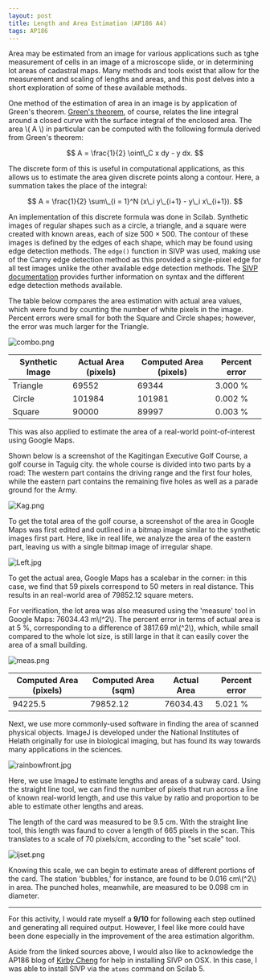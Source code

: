 ```yaml
---
layout: post
title: Length and Area Estimation (AP186 A4)
tags: AP186
---  
```


Area may be estimated from an image for various applications such as tghe measurement of cells in an image of a microscope slide, or in determining lot areas of cadastral maps. Many methods and tools exist that allow for the measurement and scaling of lengths and areas, and this post delves into a short exploration of some of these available methods.

One method of the estimation of area in an image is by application of Green's theorem. [Green's theorem](http://mathworld.wolfram.com/GreensTheorem.html), of course, relates the line integral around a closed curve with the surface integral of the enclosed area. The area \\( A \\) in particular can be computed with the following formula derived from Green's theorem:

$$ A = \frac{1}{2} \oint\_C x dy - y dx. $$

The discrete form of this is useful in computational applications, as this allows us to estimate the area given discrete points along a contour. Here, a summation takes the place of the integral:

$$ A = \frac{1}{2} \sum\_{i = 1}^N (x\_i y\_{i+1} - y\_i x\_{i+1}). $$

An implementation of this discrete formula was done in Scilab. Synthetic images of regular shapes such as a circle, a triangle, and a square were created with known areas, each of size 500 × 500. The contour of these images is defined by the edges of each shape, which may be found using edge detection methods. The `edge()` function in SIVP was used, making use of the Canny edge detection method as this provided a single-pixel edge for all test images unlike the other available edge detection methods. The [SIVP documentation](http://sivp.sourceforge.net/func-list-0.5.0/edge.htm) provides further information on syntax and the different edge detection methods available.

The table below compares the area estimation with actual area values, which were found by counting the number of white pixels in the image. Percent errors were small for both the Square and Circle shapes; however, the error was much larger for the Triangle.

![combo.png](https://s18.postimg.org/xi2au6z5l/combo.png)

Synthetic Image	| Actual Area (pixels)	| Computed Area (pixels)	| Percent error
---				| ---					| ---						| ---
Triangle 		| 69552					| 69344						| 3.000 %
Circle			| 101984				| 101981					| 0.002	%
Square			| 90000					| 89997						| 0.003 %

This was also applied to estimate the area of a real-world point-of-interest using Google Maps.

Shown below is a screenshot of the Kagitingan Executive Golf Course, a golf course in Taguig city. the whole course is divided into two parts by a road: The western part contains the driving range and the first four holes, while the eastern part contains the remaining five holes as well as a parade ground for the Army.

![Kag.png](https://s15.postimg.org/5yc0mt8hn/Kag.png)

To get the total area of the golf course, a screenshot of the area in Google Maps was first edited and outlined in a bitmap image similar to the synthetic images first part. Here, like in real life, we analyze the area of the eastern part, leaving us with a single bitmap image of irregular shape. 

![Left.jpg](https://s13.postimg.org/xj4it4ncn/Left.jpg)

To get the actual area, Google Maps has a scalebar in the corner: in this case, we find that 59 pixels correspond to 50 meters in real distance. This results in an real-world area of 79852.12 square meters. 

For verification, the lot area was also measured using the 'measure' tool in Google Maps: 76034.43
m\\(^2\\). The percent error in terms of actual area is at 5 %, corresponding to a difference of 3817.69 m\\(^2\\), which, while small compared to the whole lot size, is still large in that it can easily cover the area of a small building.

![meas.png](https://s16.postimg.org/gzil8u72d/meas.png)

 Computed Area (pixels)	| Computed Area (sqm)	| Actual Area | Percent error
---				| ---						| ---			| ---
94225.5 | 		79852.12	| 	76034.43	| 5.021 %

Next, we use more commonly-used software in finding the area of scanned physical objects. ImageJ is developed under the National Institutes of Helath originally for use in biological imaging, but has found its way towards many applications in the sciences.

![rainbowfront.jpg](https://s16.postimg.org/45f9e7dwl/rainbowfront.jpg)

Here, we use ImageJ to estimate lengths and areas of a subway card. Using the straight line tool, we can find the number of pixels that run across a line of known real-world length, and use this value by ratio and proportion to be able to estimate other lengths and areas. 

The length of the card was measured to be 9.5 cm. With the straight line tool, this length was faund to cover a length of 665 pixels in the scan. This translates to a scale of 70 pixels/cm, according to the "set scale" tool.

![ijset.png](https://s14.postimg.org/iroad5u9t/ijset.png)

Knowing this scale, we can begin to estimate areas of different portions of the card. The station 'bubbles,' for instance, are found to be 0.016 cm\\(^2\\) in area. The punched holes, meanwhile, are measured to be 0.098 cm in diameter. 

----

For this activity, I would rate myself a **9/10** for following each step outlined and generating all required output. However, I feel like more could have been done especially in the improvement of the area estimation algorithm.

Aside from the linked sources above, I would also like to acknowledge the AP186 blog of [Kirby Cheng](http://kirbycheng.blogspot.com/2011/06/installing-scilab-412-sip-toolbox-on.html) for help in installing SIVP on OSX. In this case, I was able to install SIVP via the `atoms` command on Scilab 5.